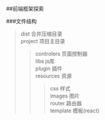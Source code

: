 ##前端框架探索

###文件结构

>dist   合并压缩目录<br/>
>project    项目主目录<br/>
>>controlers    页面控制器<br/>
>>libs  js库<br/>
>>plugin    插件<br/>
>>resources 资源<br/>
>>>css  样式<br/>
>>>images   图片<br/>
>>router    路由器<br/>
>>template  模板(react)<br/>


